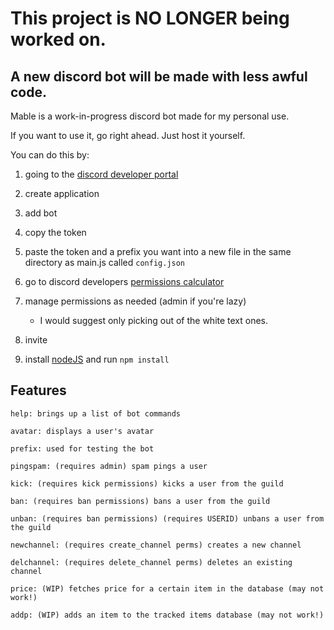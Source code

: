 # This project is NO LONGER being worked on.
## A new discord bot will be made with less awful code.


Mable is a work-in-progress discord bot made for my personal use.

If you want to use it, go right ahead. Just host it yourself.


You can do this by:

1. going to the [discord developer portal](https://discord.com/developers/)

2. create application

3. add bot

4. copy the token

5. paste the token and a prefix you want into a new file in the same directory as main.js called `config.json`

6. go to discord developers [permissions calculator](https://discordapi.com/permissions.html)

7. manage permissions as needed (admin if you're lazy)
      - I would suggest only picking out of the white text ones.

8. invite

9. install [nodeJS](https://nodejs.org/en/) and run `npm install`


## Features


```
help: brings up a list of bot commands

avatar: displays a user's avatar

prefix: used for testing the bot

pingspam: (requires admin) spam pings a user

kick: (requires kick permissions) kicks a user from the guild

ban: (requires ban permissions) bans a user from the guild

unban: (requires ban permissions) (requires USERID) unbans a user from the guild

newchannel: (requires create_channel perms) creates a new channel

delchannel: (requires delete_channel perms) deletes an existing channel

price: (WIP) fetches price for a certain item in the database (may not work!)

addp: (WIP) adds an item to the tracked items database (may not work!)

```


